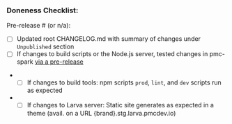 <!-- Add a summary of your changes here -->

### Doneness Checklist:

Pre-release # (or n/a):

- [ ] Updated root CHANGELOG.md with summary of changes under `Unpublished` section
- [ ] If changes to build scripts or the Node.js server, tested changes in pmc-spark [via a pre-release](https://confluence.pmcdev.io/x/XhOeAw)
- - [ ] If changes to build tools: npm scripts `prod`, `lint`, and `dev` scripts run as expected
- - [ ] If changes to Larva server: Static site generates as expected in a theme  (avail. on a URL {brand}.stg.larva.pmcdev.io)